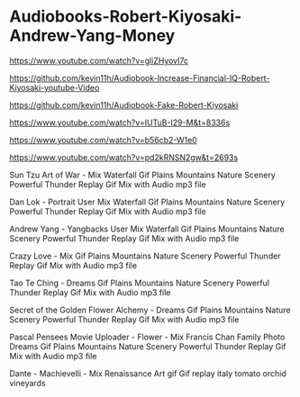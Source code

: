 # Audiobooks-Robert-Kiyosaki-Andrew-Yang-Money
https://www.youtube.com/watch?v=gliZHyovI7c 



https://github.com/kevin11h/Audiobook-Increase-Financial-IQ-Robert-Kiyosaki-youtube-Video 

https://github.com/kevin11h/Audiobook-Fake-Robert-Kiyosaki

https://www.youtube.com/watch?v=IUTuB-I29-M&t=8336s

https://www.youtube.com/watch?v=b56cb2-W1e0

https://www.youtube.com/watch?v=pd2kRNSN2gw&t=2693s


Sun Tzu Art of War - Mix Waterfall Gif Plains Mountains Nature Scenery Powerful Thunder Replay Gif Mix with Audio mp3 file


Dan Lok - Portrait User Mix Waterfall Gif Plains Mountains Nature Scenery Powerful Thunder Replay Gif Mix with Audio mp3 file

Andrew Yang - Yangbacks User Mix Waterfall Gif Plains Mountains Nature Scenery Powerful Thunder Replay Gif Mix with Audio mp3 file


Crazy Love - Mix  Gif Plains Mountains Nature Scenery Powerful Thunder Replay Gif Mix with Audio mp3 file

Tao Te Ching - Dreams Gif Plains Mountains Nature Scenery Powerful Thunder Replay Gif Mix with Audio mp3 file

Secret of the Golden Flower Alchemy - Dreams Gif Plains Mountains Nature Scenery Powerful Thunder Replay Gif Mix with Audio mp3 file

Pascal Pensees Movie Uploader - Flower - Mix Francis Chan Family Photo Dreams Gif Plains Mountains Nature Scenery Powerful Thunder Replay Gif Mix with Audio mp3 file

Dante - Machievelli  - Mix Renaissance Art gif Gif replay italy tomato orchid vineyards




